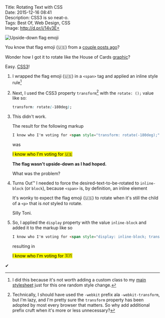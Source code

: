 Title: Rotating Text with CSS  
Date: 2015-12-16 08:41  
Description: CSS3 is so neat-o.  
Tags: Best Of, Web Design, CSS  
Image: http://d.pr/i/14v3E+  

![Upside-down flag emoji][1]

You know that flag emoji (🇺🇸) from a [couple posts ago][2]?

Wonder how I got it to rotate like the House of Cards [graphic][3]?

Easy. [CSS3][4]!

1. I wrapped the flag emoji (🇺🇸)  in a `<span>` tag and applied an inline style rule[^1]
2. Next, I used the CSS3 property `transform`[^2]  with the `rotate: ();` value like so:
	
	```css
	transform: rotate(-180deg);
	```

3. This didn't work.

	The result for the following markup
	
	```html
	I know who I'm voting for <span style="transform: rotate(-180deg);">🇺🇸</span>
	```
	
	was
	
	<mark class="red">I know who I'm voting for 🇺🇸</mark>
	
	**The flag wasn't upside-down as I had hoped.**
	
	What was the problem?
	
4. Turns Out&trade; I needed to force the desired-text-to-be-rotated to `inline-block` (or `block`), because `<span>` is, by definition, an inline element

	It's wonky to expect the flag emoji (🇺🇸) to rotate when it's still the child of a `<p>` that is *not* styled to rotate.
	
	Silly Toni.
	
5. So, I applied the `display` property with the value `inline-block` and added it to the markup like so

	```html
	I know who I'm voting for <span style="display: inline-block; transform: rotate(-180deg);">🇺🇸</span>
	```
	
	resulting in
	
	<mark class="green">I know who I'm voting for <span style="display: inline-block; transform: rotate(-180deg);">🇺🇸</span></mark>

<div class="check"><p>✔︎</p></div>

[^1]: I did this because it's not worth adding a custom class to my [main stylesheet][a] just for this one random style change.
[^2]: Technically, I should have used the `-webkit` prefix ala `-webkit-transform`, but I'm lazy, and I'm pretty sure the `transform` property has been adopted by most every browser that matters. So why add additional prefix cruft when it's more or less unnecessary?

[a]: /css/main.css "Main stylesheet for TheOverAnalyzed"

[1]: http://d.pr/i/14v3E+ "Upside-down flag emoji"
[2]: /2015/12/16/fu-2016#flag-thingy "Portion of that post that contained the flag emoji in question"
[3]: http://www.fu2016.com/wp-content/themes/hoc/assets/img/layout/logo.ico "House of Cards favicon"
[4]: https://css-tricks.com/snippets/css/text-rotation/ "CSS-Tricks: Text Rotation"